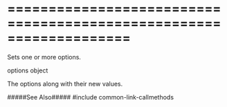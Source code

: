 ===================================================================
===================================================================

<!--shortDescription-->
Sets one or more options.
<!--/shortDescription-->

<!--paramName1-->options<!--/paramName1-->
<!--paramType1-->object<!--/paramType1-->
<!--paramDescription1-->
The options along with their new values.
<!--/paramDescription1-->

<!--fullDescription-->
#####See Also#####
#include common-link-callmethods
<!--/fullDescription-->